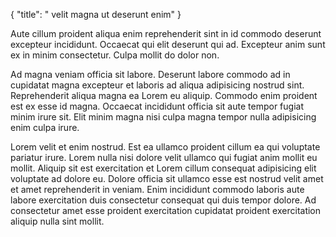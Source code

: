 {
  "title": " velit magna ut deserunt enim"
}

Aute cillum proident aliqua enim reprehenderit sint in id commodo deserunt excepteur incididunt. Occaecat qui elit deserunt qui ad. Excepteur anim sunt ex in minim consectetur. Culpa mollit do dolor non.

Ad magna veniam officia sit labore. Deserunt labore commodo ad in cupidatat magna excepteur et laboris ad aliqua adipisicing nostrud sint. Reprehenderit aliqua magna ea Lorem eu aliquip. Commodo enim proident est ex esse id magna. Occaecat incididunt officia sit aute tempor fugiat minim irure sit. Elit minim magna nisi culpa magna tempor nulla adipisicing enim culpa irure.

Lorem velit et enim nostrud. Est ea ullamco proident cillum ea qui voluptate pariatur irure. Lorem nulla nisi dolore velit ullamco qui fugiat anim mollit eu mollit. Aliquip sit est exercitation et Lorem cillum consequat adipisicing elit voluptate ad dolore eu. Dolore officia sit ullamco esse est nostrud velit amet et amet reprehenderit in veniam. Enim incididunt commodo laboris aute labore exercitation duis consectetur consequat qui duis tempor dolore. Ad consectetur amet esse proident exercitation cupidatat proident exercitation aliquip nulla sint mollit.